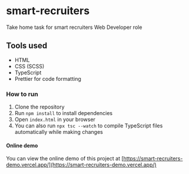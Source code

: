 # smart-recruiters
Take home task for smart recruiters Web Developer role

## Tools used
- HTML
- CSS (SCSS)
- TypeScript
- Prettier for code formatting

### How to run
1. Clone the repository
2. Run `npm install` to install dependencies
3. Open `index.html` in your browser
4. You can also run `npx tsc --watch` to compile TypeScript files automatically while making changes

#### Online demo
You can view the online demo of this project at [https://smart-recruiters-demo.vercel.app/](https://smart-recruiters-demo.vercel.app/)
